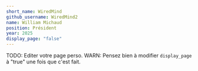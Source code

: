 ```yaml
---
short_name: WiredMind
github_username: WiredMind2
name: William Michaud
position: Président
year: 2025
display_page: "false"
---
```


TODO: Editer votre page perso.
WARN: Pensez bien à modifier `display_page` à "true" une fois que c'est fait.